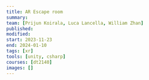 ```yaml
---
title: AR Escape room
summary:
team: [Prijun Koirala, Luca Lancella, William Zhan]
published:
modified:
start: 2023-11-23
end: 2024-01-10
tags: [xr]
tools: [unity, csharp]
courses: [dt2140]
images: []
---
```

